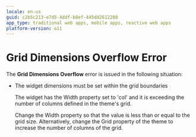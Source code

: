 ```yaml
---
locale: en-us
guid: c2b5c213-e7d5-4ddf-b8ef-445dd2612288
app_type: traditional web apps, mobile apps, reactive web apps
platform-version: o11
---
```


# Grid Dimensions Overflow Error

The **Grid Dimensions Overflow** error is issued in the following situation:

* The widget dimensions must be set within the grid boundaries
  
    The widget has the Width property set to 'col' and it is exceeding the number of columns defined in the theme's grid.
    
    Change the Width property so that the value is less than or equal to the grid size. Alternatively, change the Grid property of the theme to increase the number of columns of the grid.
